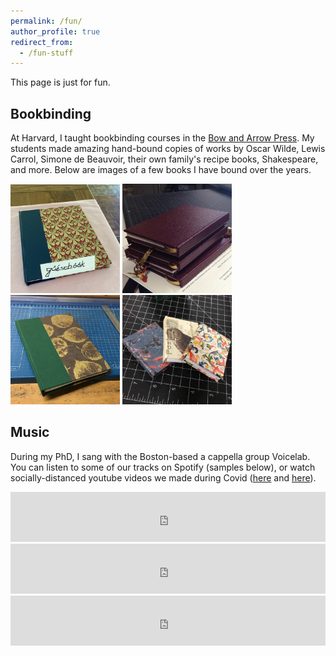 ```yaml
---
permalink: /fun/
author_profile: true
redirect_from:
  - /fun-stuff
---
```


This page is just for fun.

## Bookbinding

At Harvard, I taught bookbinding courses in the [Bow and Arrow Press](https://www.instagram.com/bowarrowpress). My students made amazing hand-bound copies of works by Oscar Wilde, Lewis Carrol, Simone de Beauvoir, their own family's recipe books, Shakespeare, and more. Below are images of a few books I have bound over the years.

<p float="left">
  <img src="/images/Book_2.jpg" width ="175" />
  <img src="/images/Book_1.jpg" width ="175" /> 
  <img src="/images/Book_3.jpg" width ="175" />
  <img src="/images/Book_4.jpg" width ="175" />
</p>


## Music

During my PhD, I sang with the Boston-based a cappella group Voicelab. You can listen to some of our tracks on Spotify (samples below), or watch socially-distanced youtube videos we made during Covid ([here](https://youtu.be/-NaooJ1f80U) and [here](https://youtu.be/pYXwrJKEn04)).

<iframe src="https://open.spotify.com/embed?uri=spotify%3Atrack%3A4sJaB5mGaz02VMPMoRbaaw" width="100%" height="80" frameBorder="0" allowfullscreen="" allow="autoplay; clipboard-write; encrypted-media; fullscreen; picture-in-picture"></iframe>
<br>
<iframe src="https://open.spotify.com/embed/track/4PVT9ep3g5XYoGzAVMMfak?utm_source=generator" width="100%" height="80" frameBorder="0" allowfullscreen="" allow="autoplay; clipboard-write; encrypted-media; fullscreen; picture-in-picture"></iframe>
<br>
<iframe src="https://open.spotify.com/embed/track/0ODFkPDbtUvjhKmnlhitT8?utm_source=generator" width="100%" height="80" frameBorder="0" allowfullscreen="" allow="autoplay; clipboard-write; encrypted-media; fullscreen; picture-in-picture"></iframe>
<br>

